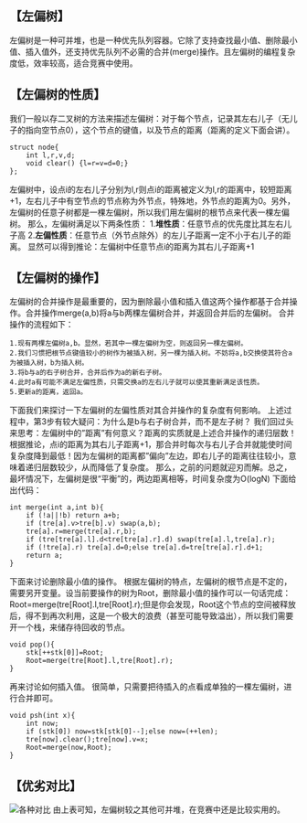 【左偏树】
-----

左偏树是一种可并堆，也是一种优先队列容器。它除了支持查找最小值、删除最小值、插入值外，还支持优先队列不必需的合并(merge)操作。且左偏树的编程复杂度低，效率较高，适合竞赛中使用。

【左偏树的性质】
--------

我们一般以存二叉树的方法来描述左偏树：对于每个节点，记录其左右儿子（无儿子的指向空节点0），这个节点的键值，以及节点的距离（距离的定义下面会讲）。

```
struct node{
	int l,r,v,d;
	void clear() {l=r=v=d=0;}
};
```

左偏树中，设点i的左右儿子分别为l,r则点i的距离被定义为l,r的距离中，较短距离+1，左右儿子中有空节点的节点称为外节点，特殊地，外节点的距离为0。另外，左偏树的任意子树都是一棵左偏树，所以我们用左偏树的根节点来代表一棵左偏树。
那么，左偏树满足以下两条性质：
1.**堆性质**：任意节点的优先度比其左右儿子高
2.**左偏性质**：任意节点（外节点除外）的左儿子距离一定不小于右儿子的距离。
显然可以得到推论：左偏树中任意节点i的距离为其右儿子距离+1

【左偏树的操作】
--------

左偏树的合并操作是最重要的，因为删除最小值和插入值这两个操作都基于合并操作。合并操作merge(a,b)将a与b两棵左偏树合并，并返回合并后的左偏树。
合并操作的流程如下：

```
1.现有两棵左偏树a,b。显然，若其中一棵左偏树为空，则返回另一棵左偏树。
2.我们习惯把根节点键值较小的树作为被插入树，另一棵为插入树。不妨将a,b交换使其符合a为被插入树，b为插入树。
3.将b与a的右子树合并，合并后作为a的新右子树。
4.此时a有可能不满足左偏性质，只需交换a的左右儿子就可以使其重新满足该性质。
5.更新a的距离，返回a。
```

下面我们来探讨一下左偏树的左偏性质对其合并操作的复杂度有何影响。
上述过程中，第3步有较大疑问：为什么是b与右子树合并，而不是左子树？
我们回过头来思考：左偏树中的”距离”有何意义？距离的实质就是上述合并操作的递归层数！根据推论，点i的距离为其右儿子距离+1，那合并时每次与右儿子合并就能使时间复杂度降到最低！因为左偏树的距离都”偏向”左边，即右儿子的距离往往较小，意味着递归层数较少，从而降低了复杂度。
那么，之前的问题就迎刃而解。总之，最坏情况下，左偏树是很“平衡”的，两边距离相等，时间复杂度为O(logN)
下面给出代码：

```
int merge(int a,int b){
	if (!a||!b) return a+b;
	if (tre[a].v>tre[b].v) swap(a,b);
	tre[a].r=merge(tre[a].r,b);
	if (tre[tre[a].l].d<tre[tre[a].r].d) swap(tre[a].l,tre[a].r);
	if (!tre[a].r) tre[a].d=0;else tre[a].d=tre[tre[a].r].d+1;
	return a;
}
```

下面来讨论删除最小值的操作。
根据左偏树的特点，左偏树的根节点是不定的，需要另开变量。设当前要操作的树为Root，删除最小值的操作可以一句话完成：Root=merge(tre[Root].l,tre[Root].r);但是你会发现，Root这个节点的空间被释放后，得不到再次利用，这是一个极大的浪费（甚至可能导致溢出），所以我们需要开一个栈，来储存待回收的节点。

```
void pop(){
	stk[++stk[0]]=Root;
	Root=merge(tre[Root].l,tre[Root].r);
}
```

再来讨论如何插入值。
很简单，只需要把待插入的点看成单独的一棵左偏树，进行合并即可。

```
void psh(int x){
	int now;
	if (stk[0]) now=stk[stk[0]--];else now=(++len);
	tre[now].clear();tre[now].v=x;
	Root=merge(now,Root);
}
```

【优劣对比】
------

![各种对比](http://img.blog.csdn.net/20170215211316695?watermark/2/text/aHR0cDovL2Jsb2cuY3Nkbi5uZXQvbGlua2ZxeQ==/font/5a6L5L2T/fontsize/400/fill/I0JBQkFCMA==/dissolve/70/gravity/SouthEast)
由上表可知，左偏树较之其他可并堆，在竞赛中还是比较实用的。
